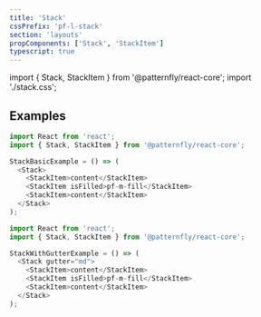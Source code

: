 ```yaml
---
title: 'Stack'
cssPrefix: 'pf-l-stack'
section: 'layouts'
propComponents: ['Stack', 'StackItem']
typescript: true 
---
```


import { Stack, StackItem } from '@patternfly/react-core';
import './stack.css';

## Examples
```js title=Basic
import React from 'react';
import { Stack, StackItem } from '@patternfly/react-core';

StackBasicExample = () => (
  <Stack>
    <StackItem>content</StackItem>
    <StackItem isFilled>pf-m-fill</StackItem>
    <StackItem>content</StackItem>
  </Stack>
);
```

```js title=With-gutter
import React from 'react';
import { Stack, StackItem } from '@patternfly/react-core';

StackWithGutterExample = () => (
  <Stack gutter="md">
    <StackItem>content</StackItem>
    <StackItem isFilled>pf-m-fill</StackItem>
    <StackItem>content</StackItem>
  </Stack>
);
```
